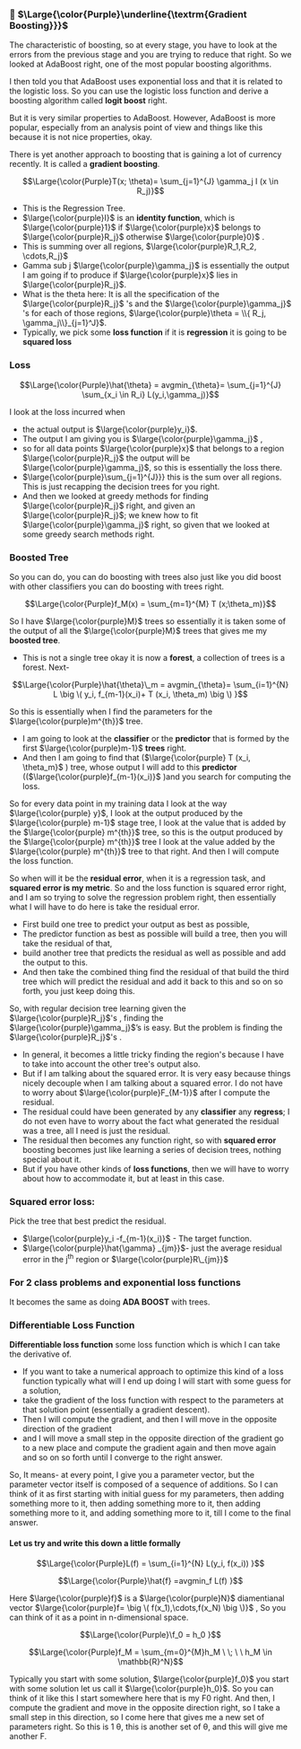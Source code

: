 ### 🔲 $\Large{\color{Purple}\underline{\textrm{Gradient Boosting}}}$
The characteristic of boosting, so at every stage, you have to look at the errors from the previous stage and you are trying to reduce that right. So we looked at AdaBoost right, one of the most popular boosting algorithms. 

I then told you that AdaBoost uses exponential loss and that it is related to the logistic loss. So you can use the logistic loss function and derive a boosting algorithm called **logit boost** right. 

But it is very similar properties to AdaBoost. However, AdaBoost is more popular, especially from an analysis point of view and things like this because it is not nice properties, okay. 

There is yet another approach to boosting that is gaining a lot of currency recently. It is called a **gradient boosting**.

$$\Large{\color{Purple}T(x; \theta)= \sum_{j=1}^{J} \gamma_j I (x \in R_j)}$$

* This is the Regression Tree.
* $\large{\color{purple}I}$ is an **identity function**, which is $\large{\color{purple}1}$ if $\large{\color{purple}x}$ belongs to $\large{\color{purple}R_j}$ otherwise $\large{\color{purple}0}$ .
* This is summing over all regions, $\large{\color{purple}R_1,R_2, \cdots,R_j}$
* Gamma sub j $\large{\color{purple}\gamma_j}$ is essentially the output I am going if to produce if $\large{\color{purple}x}$ lies in $\large{\color{purple}R_j}$.
* What is the theta here: It is all the specification of the $\large{\color{purple}R_j}$ 's and the $\large{\color{purple}\gamma_j}$ 's for each of those regions, $\large{\color{purple}\theta = \\{ R_j, \gamma_j\\}_{j=1}^J}$.
* Typically, we pick some **loss function** if it is **regression** it is going to be **squared loss**

### Loss

$$\Large{\color{Purple}\hat{\theta} = avgmin_{\theta}= \sum_{j=1}^{J} \sum_{x_i \in R_i} L(y_i,\gamma_j)}$$


I look at the loss incurred when 
* the actual output is $\large{\color{purple}y_i}$.
* The output I am giving you is $\large{\color{purple}\gamma_j}$ ,
* so for all data points $\large{\color{purple}x}$ that belongs to a region $\large{\color{purple}R_j}$ the output will be $\large{\color{purple}\gamma_j}$, so this is essentially the loss there.
*  $\large{\color{purple}\sum_{j=1}^{J}}} this is the sum over all regions. This is just recapping the decision trees for you right.
*  And then we looked at greedy methods for finding $\large{\color{purple}R_j}$ right, and given an $\large{\color{purple}R_j}$; we knew how to fit $\large{\color{purple}\gamma_j}$ right, so given that we looked at some greedy search methods right.

### Boosted Tree
So you can do, you can do boosting with trees also just like you did boost with other classifiers you can do boosting with trees right.

$$\Large{\color{Purple}f_M(x) = \sum_{m=1}^{M} T (x;\theta_m)}$$

So I have $\large{\color{purple}M}$ trees so essentially it is taken some of the output of all the $\large{\color{purple}M}$ trees that gives me my **boosted tree**.
* This is not a single tree okay it is now a **forest**,  a collection of trees is a forest. Next-

$$\Large{\color{Purple}\hat{\theta}\_m = avgmin_{\theta}= \sum_{i=1}^{N} L \big \( y_i, f_{m-1}(x_i)+ T (x_i, \theta_m) \big \) }$$


So this is essentially when I find the parameters for the $\large{\color{purple}m^{th}}$ tree.
* I am going to look at the **classifier** or the **predictor** that is formed by the first $\large{\color{purple}m-1}$ **trees** right.
* And then I am going to find that ($\large{\color{purple} T (x_i, \theta_m}$ ) tree, whose output I will add to this **predictor** (($\large{\color{purple}f_{m-1}(x_i)}$ )and you search for computing the loss.

So for every data point in my training data  I look at the way $\large{\color{purple} y}$, I look at the output produced by the $\large{\color{purple} m-1}$ stage tree, I look at the value that is added by the $\large{\color{purple} m^{th}}$ tree, so this is the output produced by the $\large{\color{purple} m^{th}}$ tree I look at the value added by the $\large{\color{purple} m^{th}}$ tree to that right. And then I will compute the loss function.

 So when will it be the **residual error**, when it is a regression task, and **squared error is my metric**. So and the loss function is squared error right, and I am so trying to solve the regression problem right, then essentially what I will have to do here is take the residual error. 
 
* First build one tree to predict your output as best as possible,
* The predictor function as best as possible will build a tree, then you will take the residual of that,
* build another tree that predicts the residual as well as possible and add the output to this.
* And then take the combined thing find the residual of that build the third tree which will predict the residual and add it back to this and so on so forth, you just keep doing this.

So, with regular decision tree learning given the  $\large{\color{purple}R_j}$'s , finding the  $\large{\color{purple}\gamma_j}$’s is easy. But the problem is finding the $\large{\color{purple}R_j}$'s . 
* In general, it becomes a little tricky finding the region's because I have to take into account the other tree's output also.
* But if I am talking about the squared error. It is very easy because things nicely decouple when I am talking about a squared error. I do not have to worry about  $\large{\color{purple}F_{M-1}}$ after I compute the residual.
* The residual could have been generated by any **classifier** any **regress**; I do not even have to worry about the fact what generated the residual was a tree, all I need is just the residual.
* The residual then becomes any function right, so with **squared error** boosting becomes just like learning a series of decision trees, nothing special about it.
* But if you have other kinds of **loss functions**, then we will have to worry about how to accommodate it, but at least in this case.

### Squared error loss:
Pick the tree that best predict the residual.
* $\large{\color{purple}y_i -f_{m-1}(x_i)}$ - The target function.
* $\large{\color{purple}\hat{\gamma} _{jm}}$- just the average residual error in the j<sup>th</sup> region or $\large{\color{purple}R\_{jm}}$


### For 2 class problems and exponential loss functions
It becomes the same as doing **ADA BOOST** with trees.

  
### Differentiable Loss Function
**Differentiable loss function** some loss function which is which I can take the derivative of.

* If you want to take a numerical approach to optimize this kind of a loss function typically what will I end up doing I will start with some guess for a solution,
* take the gradient of the loss function with respect to the parameters at that solution point (essentially a gradient descent).
* Then I will compute the gradient, and then I will move in the opposite direction of the gradient
* and I will move a small step in the opposite direction of the gradient go to a new place and compute the gradient again and then move again and so on so forth until I converge to the right answer.

So, It means- at every point, I give you a parameter vector, but the parameter vector itself is composed of a sequence of additions. So I can think of it as first starting with initial guess for my parameters, then adding something more to it, then adding something more to it, then adding something more to it, and adding something more to it, till I come to the final answer.

#### Let us try and write this down a little formally
  
$$\Large{\color{Purple}L(f) = \sum_{i=1}^{N} L(y_i, f(x_i)) }$$

$$\Large{\color{Purple}\hat{f} =avgmin_f L(f) }$$

Here $\large{\color{purple}f}$ is a $\large{\color{purple}N}$ diamentianal vector $\large{\color{purple}f= \big \( f(x_1),\cdots,f(x_N) \big \)}$ , So you can think of it as a point in n-dimensional space.


$$\Large{\color{Purple}\f_0 = h_0 }$$

$$\Large{\color{Purple}f_M = \sum_{m=0}^{M}h_M  \ \; \  \ h_M  \in \mathbb{R}^N}$$

Typically you start with some solution, $\large{\color{purple}f_0}$ you start with some solution let us call it $\large{\color{purple}h_0}$. So you can think of it like this I start somewhere here that is my F0 right. And then, I compute the gradient and move in the opposite direction right, so I take a small step in this direction, so I come here that gives me a new set of parameters right. So this is 1 θ, this is another set of θ, and this will give me another F.

